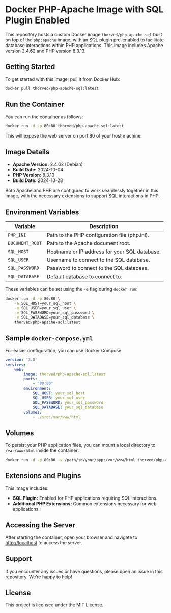 # Docker PHP-Apache Image with SQL Plugin Enabled

This repository hosts a custom Docker image `thorved/php-apache-sql` built on top of the `php:apache` image, with an SQL plugin pre-enabled to facilitate database interactions within PHP applications. This image includes Apache version 2.4.62 and PHP version 8.3.13.

## Getting Started

To get started with this image, pull it from Docker Hub:

```bash
docker pull thorved/php-apache-sql:latest
```

## Run the Container

You can run the container as follows:

```bash
docker run -d -p 80:80 thorved/php-apache-sql:latest
```

This will expose the web server on port 80 of your host machine.

## Image Details

- **Apache Version:** 2.4.62 (Debian)
- **Build Date:** 2024-10-04
- **PHP Version:** 8.3.13
- **Build Date:** 2024-10-28

Both Apache and PHP are configured to work seamlessly together in this image, with the necessary extensions to support SQL interactions in PHP.

## Environment Variables

| Variable       | Description                                      |
|----------------|--------------------------------------------------|
| `PHP_INI`      | Path to the PHP configuration file (php.ini).    |
| `DOCUMENT_ROOT`| Path to the Apache document root.                |
| `SQL_HOST`     | Hostname or IP address for your SQL database.    |
| `SQL_USER`     | Username to connect to the SQL database.         |
| `SQL_PASSWORD` | Password to connect to the SQL database.         |
| `SQL_DATABASE` | Default database to connect to.                  |

These variables can be set using the `-e` flag during `docker run`:

```bash
docker run -d -p 80:80 \
    -e SQL_HOST=your_sql_host \
    -e SQL_USER=your_sql_user \
    -e SQL_PASSWORD=your_sql_password \
    -e SQL_DATABASE=your_sql_database \
    thorved/php-apache-sql:latest
```

## Sample `docker-compose.yml`

For easier configuration, you can use Docker Compose:

```yaml
version: '3.8'
services:
    web:
        image: thorved/php-apache-sql:latest
        ports:
            - "80:80"
        environment:
            SQL_HOST: your_sql_host
            SQL_USER: your_sql_user
            SQL_PASSWORD: your_sql_password
            SQL_DATABASE: your_sql_database
        volumes:
            - ./src:/var/www/html
```

## Volumes

To persist your PHP application files, you can mount a local directory to `/var/www/html` inside the container:

```bash
docker run -d -p 80:80 -v /path/to/your/app:/var/www/html thorved/php-apache-sql:latest
```

## Extensions and Plugins

This image includes:

- **SQL Plugin:** Enabled for PHP applications requiring SQL interactions.
- **Additional PHP Extensions:** Common extensions necessary for web applications.

## Accessing the Server

After starting the container, open your browser and navigate to [http://localhost](http://localhost) to access the server.

## Support

If you encounter any issues or have questions, please open an issue in this repository. We’re happy to help!

## License

This project is licensed under the MIT License.
